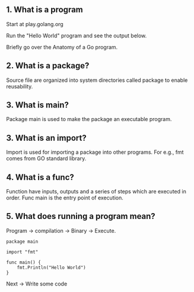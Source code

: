## 1. What is a program

Start at play.golang.org

Run the "Hello World" program and see the output below.

Briefly go over the Anatomy of a Go program. 

## 2. What is a package?

Source file are organized into system directories called package to enable reusability.

## 3. What is main?

Package main is used to make the package an executable program.

## 3. What is an import?

Import is used for importing a package into other programs. For e.g., fmt comes from
GO standard library.

## 4. What is a func?

Function have inputs, outputs and a series of steps which are executed in order. Func main is
the entry point of execution.

## 5. What does running a program mean?

Program -> compilation -> Binary -> Execute.

```
package main

import "fmt"

func main() {
	fmt.Println("Hello World")
}
```

Next -> Write some code
